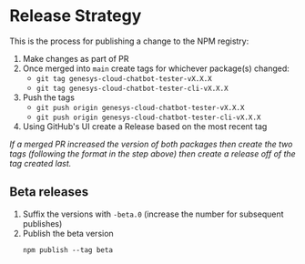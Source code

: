# Release Strategy

This is the process for publishing a change to the NPM registry:

1. Make changes as part of PR
2. Once merged into `main` create tags for whichever package(s) changed:
   * `git tag genesys-cloud-chatbot-tester-vX.X.X`
   * `git tag genesys-cloud-chatbot-tester-cli-vX.X.X`
3. Push the tags
   * `git push origin genesys-cloud-chatbot-tester-vX.X.X`
   * `git push origin genesys-cloud-chatbot-tester-cli-vX.X.X`
4. Using GitHub's UI create a Release based on the most recent tag

_If a merged PR increased the version of both packages then create the two tags
(following the format in the step above) then create a release off of the
tag created last._


## Beta releases

1. Suffix the versions with `-beta.0` (increase the number for subsequent publishes)
2. Publish the beta version
   ```
   npm publish --tag beta
   ```
